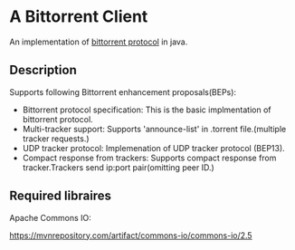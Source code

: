 # A Bittorrent Client

An implementation of [bittorrent protocol](https://wiki.theory.org/index.php/BitTorrentSpecification) in java.

Description
-----------

Supports following Bittorrent enhancement proposals(BEPs):

* Bittorrent protocol specification:
  This is the basic implmentation of bittorrent protocol.
* Multi-tracker support:
  Supports 'announce-list' in .torrent file.(multiple tracker requests.)
* UDP tracker protocol:
  Implemenation of UDP tracker protocol (BEP13).
* Compact response from trackers:
  Supports compact response from tracker.Trackers send ip:port pair(omitting peer ID.)
 
Required libraires
------------------

Apache Commons IO:

https://mvnrepository.com/artifact/commons-io/commons-io/2.5
  
 


